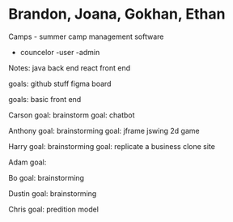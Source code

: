 # Brandon, Joana, Gokhan, Ethan
Camps - summer camp management software

- councelor
-user
-admin

Notes: java back end react front end

goals: github stuff
figma board

goals: basic front end

Carson
goal: brainstorm
goal: chatbot 

Anthony 
goal: brainstorming
goal: jframe jswing 2d game

Harry
goal: brainstorming
goal: replicate a business clone site

Adam
goal:

Bo
goal: brainstorming

Dustin
goal: brainstorming

Chris
goal: predition model 